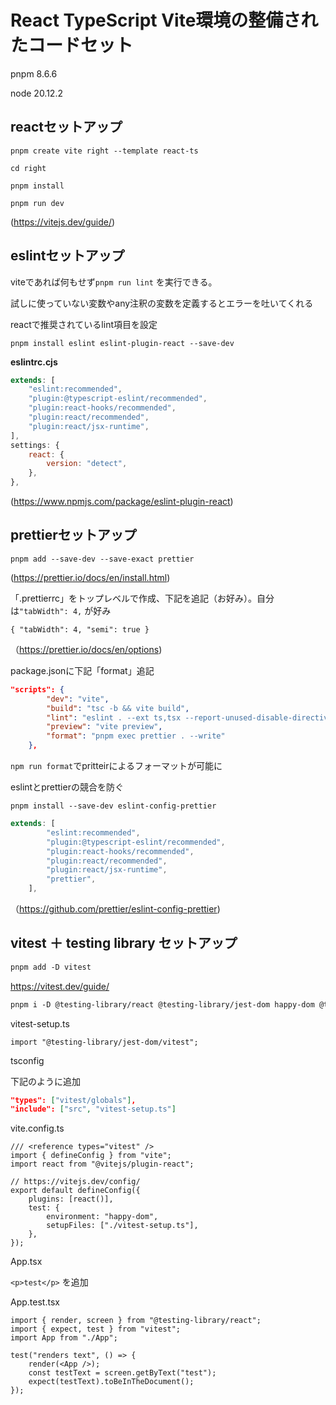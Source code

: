 # React TypeScript Vite環境の整備されたコードセット

pnpm 8.6.6

node 20.12.2

## **reactセットアップ**

```
pnpm create vite right --template react-ts
```

```
cd right
```
```
pnpm install
```
```
pnpm run dev
``` 

(https://vitejs.dev/guide/)

## **eslintセットアップ**

 viteであれば何もせず`pnpm run lint` を実行できる。

試しに使っていない変数やany注釈の変数を定義するとエラーを吐いてくれる

reactで推奨されているlint項目を設定

```
pnpm install eslint eslint-plugin-react --save-dev
```

**eslintrc.cjs**

```jsx
extends: [
    "eslint:recommended",
    "plugin:@typescript-eslint/recommended",
    "plugin:react-hooks/recommended",
    "plugin:react/recommended",
    "plugin:react/jsx-runtime",
],
settings: {
    react: {
        version: "detect",
    },
},
```

(https://www.npmjs.com/package/eslint-plugin-react)

## **prettierセットアップ**

```
pnpm add --save-dev --save-exact prettier
```

(https://prettier.io/docs/en/install.html)

「.prettierrc」をトップレベルで作成、下記を追記（お好み）。自分は`"tabWidth": 4,` が好み

```
{ "tabWidth": 4, "semi": true }
```

（https://prettier.io/docs/en/options)

package.jsonに下記「format」追記

```json
"scripts": {
        "dev": "vite",
        "build": "tsc -b && vite build",
        "lint": "eslint . --ext ts,tsx --report-unused-disable-directives --max-warnings 0",
        "preview": "vite preview",
        "format": "pnpm exec prettier . --write"
    },
```

`npm run format`でpritteirによるフォーマットが可能に

eslintとprettierの競合を防ぐ

```
pnpm install --save-dev eslint-config-prettier
```

```jsx
extends: [
        "eslint:recommended",
        "plugin:@typescript-eslint/recommended",
        "plugin:react-hooks/recommended",
        "plugin:react/recommended",
        "plugin:react/jsx-runtime",
        "prettier",
    ],
```

（https://github.com/prettier/eslint-config-prettier)

## vitest ＋ testing library セットアップ

```markdown
pnpm add -D vitest
```

https://vitest.dev/guide/

```markdown
pnpm i -D @testing-library/react @testing-library/jest-dom happy-dom @testing-library/user-event
```

vitest-setup.ts

```tsx
import "@testing-library/jest-dom/vitest";
```

tsconfig

下記のように追加

```json
"types": ["vitest/globals"],
"include": ["src", "vitest-setup.ts"]
```

vite.config.ts

```tsx
/// <reference types="vitest" />
import { defineConfig } from "vite";
import react from "@vitejs/plugin-react";

// https://vitejs.dev/config/
export default defineConfig({
    plugins: [react()],
    test: {
        environment: "happy-dom",
        setupFiles: ["./vitest-setup.ts"],
    },
});
```

App.tsx

`<p>test</p>` を追加

App.test.tsx

```tsx
import { render, screen } from "@testing-library/react";
import { expect, test } from "vitest";
import App from "./App";

test("renders text", () => {
    render(<App />);
    const testText = screen.getByText("test");
    expect(testText).toBeInTheDocument();
});
```

